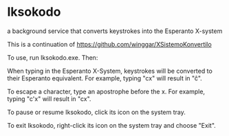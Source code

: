 ﻿# Iksokodo
a background service that converts keystrokes into the Esperanto X-system

This is a continuation of https://github.com/winggar/XSistemoKonvertilo

To use, run Iksokodo.exe. Then:

When typing in the Esperanto X-System, keystrokes will be converted to their Esperanto equivalent. For example, typing "cx" will result in "ĉ".

To escape a character, type an apostrophe before the x. For example, typing "c'x" will result in "cx".

To pause or resume Iksokodo, click its icon on the system tray.

To exit Iksokodo, right-click its icon on the system tray and choose "Exit".